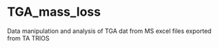 # TGA_mass_loss
Data manipulation and analysis of TGA dat from MS excel files exported from TA TRIOS
